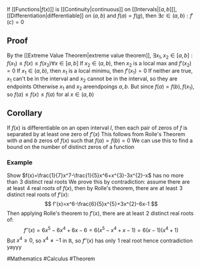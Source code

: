 If [[Functions|$f(x)$]] is [[Continuity|continuous]] on [[Intervals|$[a,b]$]], [[Differentiation|differentiable]] on $(a,b)$ and $f(a)=f(g)$, then $\exists c\in(a,b):f'(c)=0$
## Proof
By the [[Extreme Value Theorem|extreme value theorem]], $\exists x_{1},x_{2}\in[a,b]:f(x_{1})\leq f(x)\leq f(x_{2})\forall x\in[a,b]$
If $x_{2}\in(a,b)$, then $x_{2}$ is a local max and $f'(x_{2})=0$
If $x_{1}\in(a,b)$, then $x_{1}$ is a local minimu, then $f'(x_{1})=0$
If neither are true, $x_{1}$ can't be in the interval and $x_{2}$ cannot be in the interval, so they are endpoints
Otherwise $x_{1}$ and $x_{2}$ areendpoings $a,b$. But since $f(a)=f(b), f(x_{1})$, so $f(a)\leq f(x)\leq f(a)$ for al $x\in(a,b)$
## Corollary
If $f(x)$ is differentiable on an open interval $I$, then each pair of zeros of $f$ is separated by at least one zero of $f'(x)$
This follows from Rolle's Theorem with $a$ and $b$ zeros of $f(x)$ such that $f(a)=f(b)=0$
We can use this to find a bound on the number of distinct zeros of a function
### Example
Show $f(x)=\frac{1}{7}x^7-\frac{1}{5}x^6+x^{3}-3x^{2}-x$ has no more than $\hspace{0pt}3$ distinct real roots
We prove this by contradiction: assume there are at least $\hspace{0pt}4$ real roots of $f(x)$, then by Rolle's theorem, there are at least $\hspace{0pt}3$ distinct real roots of $f'(x)$:
$$
f'(x)=x^6-\frac{6}{5}x^{5}+3x^{2}-6x-1
$$
Then applying Rolle's theorem to $f'(x)$, there are at least $\hspace{0pt}2$ distinct real roots of:
$$
f''(x)=6x^5-6x^4+6x-6=6(x^5-x^4+x-1)=6(x-1)(x^{4}+1)
$$
But $x^{4}\geq 0$, so $x^{4}\neq-1$ in $\mathbb{R}$, so $f''(x)$ has only $\hspace{0pt}1$ real root hence contradiction yayyy


#Mathematics #Calculus #Theorem 